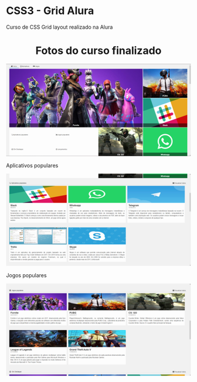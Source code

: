 # CSS3 - Grid Alura
Curso de CSS Grid layout realizado na Alura

<h1 align="center">
    Fotos do curso finalizado
</h1>

<div>
    <img src="./finished_images/principal_menu.png">
    <p>Aplicativos populares</p>
    <img src="./finished_images/populares.png">
    <p>Jogos populares</p>
    <img src="./finished_images/populares2.png">
</div>
